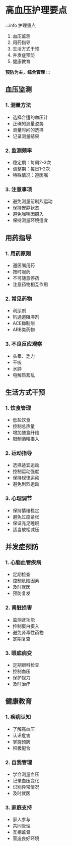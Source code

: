 # 高血压护理要点

:::info 护理重点
1. 血压监测
2. 用药指导
3. 生活方式干预
4. 并发症预防
5. 健康教育

**预防为主，综合管理**
:::

## 血压监测

### 1. 测量方法
- 选择合适的血压计
- 正确的测量姿势
- 测量时间的选择
- 记录测量结果

### 2. 监测频率
- 稳定期：每周2-3次
- 调整期：每日1-2次
- 特殊情况：遵医嘱

### 3. 注意事项
- 避免测量前剧烈运动
- 保持安静状态
- 避免咖啡因摄入
- 保持测量环境适宜

## 用药指导

### 1. 用药原则
- 遵医嘱用药
- 按时服药
- 不可随意停药
- 注意药物相互作用

### 2. 常见药物
- 利尿剂
- 钙通道阻滞剂
- ACE抑制剂
- ARB类药物

### 3. 不良反应观察
- 头晕、乏力
- 干咳
- 水肿
- 电解质紊乱

## 生活方式干预

### 1. 饮食管理
- 低盐饮食
- 控制总热量
- 增加膳食纤维
- 限制酒精摄入

### 2. 运动指导
- 选择适宜运动
- 控制运动强度
- 保持规律运动
- 避免剧烈运动

### 3. 心理调节
- 保持情绪稳定
- 避免过度紧张
- 保证充足睡眠
- 适当放松减压

## 并发症预防

### 1. 心脑血管疾病
- 定期检查
- 控制危险因素
- 及时就医
- 预防复发

### 2. 肾脏损害
- 监测肾功能
- 控制蛋白摄入
- 避免肾毒性药物
- 定期复查

### 3. 眼底病变
- 定期眼科检查
- 控制血压
- 保护视力
- 及时治疗

## 健康教育

### 1. 疾病认知
- 了解高血压
- 认识危害
- 掌握预防
- 积极配合

### 2. 自我管理
- 学会测量血压
- 记录血压变化
- 识别异常情况
- 及时就医

### 3. 家庭支持
- 家人参与
- 共同管理
- 互相监督
- 营造良好环境 